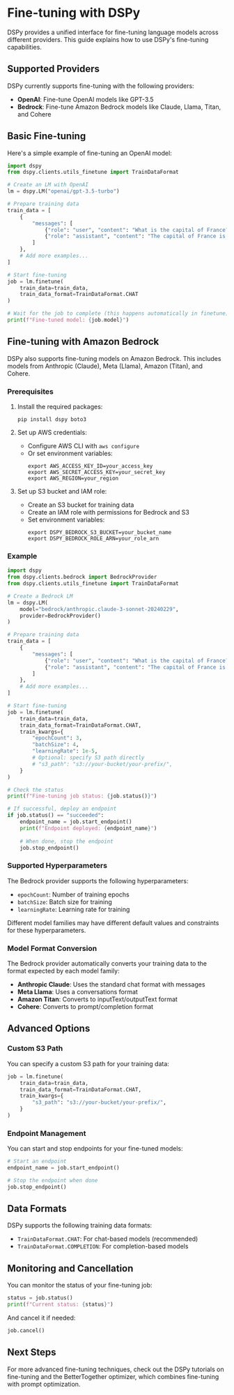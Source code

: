 # Fine-tuning with DSPy

DSPy provides a unified interface for fine-tuning language models across different providers. This guide explains how to use DSPy's fine-tuning capabilities.

## Supported Providers

DSPy currently supports fine-tuning with the following providers:

- **OpenAI**: Fine-tune OpenAI models like GPT-3.5
- **Bedrock**: Fine-tune Amazon Bedrock models like Claude, Llama, Titan, and Cohere

## Basic Fine-tuning

Here's a simple example of fine-tuning an OpenAI model:

```python
import dspy
from dspy.clients.utils_finetune import TrainDataFormat

# Create an LM with OpenAI
lm = dspy.LM("openai/gpt-3.5-turbo")

# Prepare training data
train_data = [
    {
        "messages": [
            {"role": "user", "content": "What is the capital of France?"},
            {"role": "assistant", "content": "The capital of France is Paris."}
        ]
    },
    # Add more examples...
]

# Start fine-tuning
job = lm.finetune(
    train_data=train_data,
    train_data_format=TrainDataFormat.CHAT
)

# Wait for the job to complete (this happens automatically in finetune)
print(f"Fine-tuned model: {job.model}")
```

## Fine-tuning with Amazon Bedrock

DSPy also supports fine-tuning models on Amazon Bedrock. This includes models from Anthropic (Claude), Meta (Llama), Amazon (Titan), and Cohere.

### Prerequisites

1. Install the required packages:
   ```
   pip install dspy boto3
   ```

2. Set up AWS credentials:
   - Configure AWS CLI with `aws configure`
   - Or set environment variables:
     ```
     export AWS_ACCESS_KEY_ID=your_access_key
     export AWS_SECRET_ACCESS_KEY=your_secret_key
     export AWS_REGION=your_region
     ```

3. Set up S3 bucket and IAM role:
   - Create an S3 bucket for training data
   - Create an IAM role with permissions for Bedrock and S3
   - Set environment variables:
     ```
     export DSPY_BEDROCK_S3_BUCKET=your_bucket_name
     export DSPY_BEDROCK_ROLE_ARN=your_role_arn
     ```

### Example

```python
import dspy
from dspy.clients.bedrock import BedrockProvider
from dspy.clients.utils_finetune import TrainDataFormat

# Create a Bedrock LM
lm = dspy.LM(
    model="bedrock/anthropic.claude-3-sonnet-20240229",
    provider=BedrockProvider()
)

# Prepare training data
train_data = [
    {
        "messages": [
            {"role": "user", "content": "What is the capital of France?"},
            {"role": "assistant", "content": "The capital of France is Paris."}
        ]
    },
    # Add more examples...
]

# Start fine-tuning
job = lm.finetune(
    train_data=train_data,
    train_data_format=TrainDataFormat.CHAT,
    train_kwargs={
        "epochCount": 3,
        "batchSize": 4,
        "learningRate": 1e-5,
        # Optional: specify S3 path directly
        # "s3_path": "s3://your-bucket/your-prefix/",
    }
)

# Check the status
print(f"Fine-tuning job status: {job.status()}")

# If successful, deploy an endpoint
if job.status() == "succeeded":
    endpoint_name = job.start_endpoint()
    print(f"Endpoint deployed: {endpoint_name}")
    
    # When done, stop the endpoint
    job.stop_endpoint()
```

### Supported Hyperparameters

The Bedrock provider supports the following hyperparameters:

- `epochCount`: Number of training epochs
- `batchSize`: Batch size for training
- `learningRate`: Learning rate for training

Different model families may have different default values and constraints for these hyperparameters.

### Model Format Conversion

The Bedrock provider automatically converts your training data to the format expected by each model family:

- **Anthropic Claude**: Uses the standard chat format with messages
- **Meta Llama**: Uses a conversations format
- **Amazon Titan**: Converts to inputText/outputText format
- **Cohere**: Converts to prompt/completion format

## Advanced Options

### Custom S3 Path

You can specify a custom S3 path for your training data:

```python
job = lm.finetune(
    train_data=train_data,
    train_data_format=TrainDataFormat.CHAT,
    train_kwargs={
        "s3_path": "s3://your-bucket/your-prefix/",
    }
)
```

### Endpoint Management

You can start and stop endpoints for your fine-tuned models:

```python
# Start an endpoint
endpoint_name = job.start_endpoint()

# Stop the endpoint when done
job.stop_endpoint()
```

## Data Formats

DSPy supports the following training data formats:

- `TrainDataFormat.CHAT`: For chat-based models (recommended)
- `TrainDataFormat.COMPLETION`: For completion-based models

## Monitoring and Cancellation

You can monitor the status of your fine-tuning job:

```python
status = job.status()
print(f"Current status: {status}")
```

And cancel it if needed:

```python
job.cancel()
```

## Next Steps

For more advanced fine-tuning techniques, check out the DSPy tutorials on fine-tuning and the BetterTogether optimizer, which combines fine-tuning with prompt optimization.